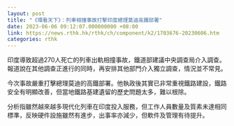 ```yaml
---
layout: post
title: "《環看天下》：列車相撞事故打擊印度總理莫迪高鐵部署"
date: 2023-06-06 09:12:07.000000000 +08:00
link: https://news.rthk.hk/rthk/ch/component/k2/1703676-20230606.htm
categories: rthk
---
```


印度導致超過270人死亡的列車出軌相撞事故，鐵道部建議中央調查局介入調查。報道說在其他調查正進行的同時，再安排其他部門介入獨立調查，情況並不常見。

今次事故嚴重打擊總理莫迪的高鐵部署。他執政後其實已非常重視鐵路建設，鐵路安全有明顯改善，但當地鐵路基建遺留的歷史問題太多，難以根除。

分析指雖然越來越多現代化列車在印度投入服務，但工作人員數量及質素未達相同標準，反映硬件設施雖然有進步，出事率亦減少，但軟件及管理有待提升。

